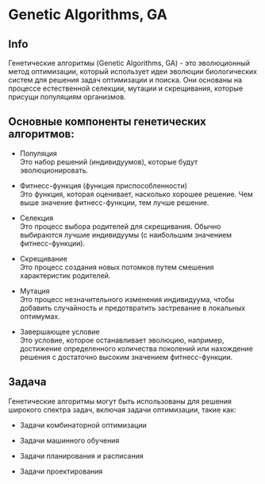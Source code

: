 # Genetic Algorithms, GA


## Info
Генетические алгоритмы (Genetic Algorithms, GA) - это эволюционный метод оптимизации, 
который использует идеи эволюции биологических систем для решения задач оптимизации и поиска. 
Они основаны на процессе естественной селекции, мутации и скрещивания, которые присущи популяциям организмов.


## Основные компоненты генетических алгоритмов:

- Популяция  
Это набор решений (индивидуумов), которые будут эволюционировать.

- Фитнесс-функция (функция приспособленности)  
Это функция, которая оценивает, насколько хорошее решение. Чем выше значение фитнесс-функции, тем лучше решение.

- Селекция  
Это процесс выбора родителей для скрещивания. 
Обычно выбираются лучшие индивидуумы (с наибольшим значением фитнесс-функции).

- Скрещивание  
Это процесс создания новых потомков путем смешения характеристик родителей.

- Мутация  
Это процесс незначительного изменения индивидуума, чтобы добавить случайность и предотвратить застревание в локальных оптимумах.

- Завершающее условие  
Это условие, которое останавливает эволюцию, например, достижение определенного количества поколений 
или нахождение решения с достаточно высоким значением фитнесс-функции.


## Задача
Генетические алгоритмы могут быть использованы для решения широкого спектра задач, включая задачи оптимизации, такие как:

- Задачи комбинаторной оптимизации

- Задачи машинного обучения

- Задачи планирования и расписания

- Задачи проектирования